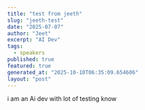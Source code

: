 ```yaml
---
title: "test from jeeth"
slug: "jeeth-test"
date: "2025-07-07"
author: "Jeet"
excerpt: "AI Dev"
tags:
  - speakers
published: true
featured: true
generated_at: "2025-10-10T06:35:09.654606"
layout: "post"
---
```


i am an Ai dev with lot of testing know